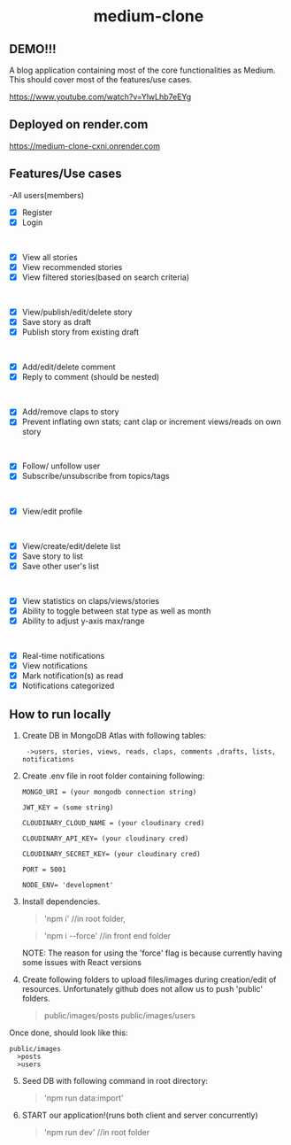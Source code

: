 <h1 align="center">medium-clone</h1>

## DEMO!!!

A blog application containing most of the core functionalities as Medium. 
This should cover most of the features/use cases.

https://www.youtube.com/watch?v=YlwLhb7eEYg

## Deployed on render.com

https://medium-clone-cxni.onrender.com

## Features/Use cases

-All users(members)

- [x] Register
- [x] Login
<br>

- [x] View all stories
- [x] View recommended stories
- [x] View filtered stories(based on search criteria)
<br>

- [x] View/publish/edit/delete story
- [x] Save story as draft
- [x] Publish story from existing draft
<br>

- [x] Add/edit/delete comment
- [x] Reply to comment (should be nested)
<br>

- [x] Add/remove claps to story
- [x] Prevent inflating own stats; cant clap or increment views/reads on own story
<br>

- [x] Follow/ unfollow user
- [x] Subscribe/unsubscribe from topics/tags
<br>

- [x] View/edit profile
<br>

- [x] View/create/edit/delete list
- [x] Save story to list
- [x] Save other user's list
<br>

- [x] View statistics on claps/views/stories
- [x] Ability to toggle between stat type as well as month
- [x] Ability to adjust y-axis max/range
<br>

 
- [x] Real-time notifications
- [x] View notifications
- [x] Mark notification(s) as read
- [x] Notifications categorized 

## How to run locally

1.  Create DB in MongoDB Atlas with following tables:

         ->users, stories, views, reads, claps, comments ,drafts, lists, notifications

2.  Create .env file in root folder containing following:

        MONGO_URI = (your mongodb connection string)

        JWT_KEY = (some string)

        CLOUDINARY_CLOUD_NAME = (your cloudinary cred)

        CLOUDINARY_API_KEY= (your cloudinary cred)

        CLOUDINARY_SECRET_KEY= (your cloudinary cred)

        PORT = 5001

        NODE_ENV= 'development'

3.  Install dependencies.

    > 'npm i' //in root folder,

    > 'npm i --force' //in front end folder

    NOTE: The reason for using the 'force' flag is because currently having some issues with React versions
    &nbsp;

4.  Create following folders to upload files/images during creation/edit of resources. Unfortunately github does not allow us to push 'public' folders.

    > public/images/posts
    > public/images/users

Once done, should look like this:

    public/images
      >posts
      >users

5. Seed DB with following command in root directory:

   > 'npm run data:import'
   > &nbsp;

6. START our application!(runs both client and server concurrently)

   > 'npm run dev' //in root folder
